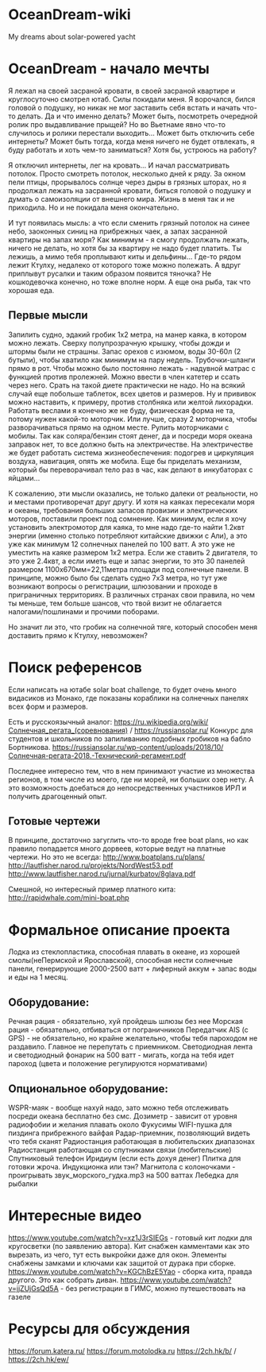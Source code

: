 # OceanDream-wiki
My dreams about solar-powered yacht

# OceanDream - начало мечты

Я лежал на своей засраной кровати, в своей засраной квартире и круглосуточно смотрел ютаб. Силы покидали меня. Я ворочался, бился головой о подушку, но никак не мог заставить себя встать и начать что-то делать. Да и что именно делать? Может быть, посмотреть очередной ролик про выдавливание прыщей? Но во Вьетнаме явно что-то случилось и ролики перестали выходить... Может быть отключить себе интернеты? Может быть тогда, когда меня ничего не будет отвлекать, я буду работать и хоть чем-то заниматься? Хотя бы, устроюсь на работу?

Я отключил интернеты, лег на кровать... И начал рассматривать потолок. Просто смотреть потолок, несколько дней к ряду. За окном пели птицы, прорывалось солнце через дыры в грязных шторах, но я продолжал лежать на засранной кровати, биться головой о подушку и думать о самоизоляции от внешнего мира. Жизнь в меня так и не приходила. Но и не покидала меня окончательно.

И тут появилась мысль: а что если сменить грязный потолок на синее небо, заоконных синиц на прибрежных чаек, а запах засранной квартиры на запах моря? Как минимум - я смогу продолжать лежать, ничего не делать, но хотя бы за квартиру не надо будет платить. Ты лежишь, а мимо тебя проплывают киты и дельфины... Где-то рядом лежит Ктулху, недалеко от которого тоже можно полежать. А вдруг приплывут русалки и таким образом появится тяночка? Не кошкодевочка конечно, но тоже вполне норм. А еще она рыба, так что хорошая еда.

## Первые мысли

Запилить судно, эдакий гробик 1х2 метра, на манер каяка, в котором можно лежать. Сверху полупрозрачную крышку, чтобы дожди и штормы были не страшны. Запас орехов с изюмом, воды 30-60л (2 бутыли), чтобы хватило как минимум на пару недель. Трубочки-шланги прямо в рот. Чтобы можно было постоянно лежать - надувной матрас с функцией против пролежней. Можно ввести в член катетер и ссать через него. Срать на такой диете практически не надо. Но на всякий случай еще побольше таблеток, всех цветов и размеров. Ну и прививок можно наставить, к примеру, против столбняка или желтой лихорадки. Работать веслами я конечно же не буду, физическая форма не та, потому нужен какой-то моторчик. Или лучше, сразу 2 моторчика, чтобы разворачиваться прямо на одном месте. Рулить моторчиками с мобилы. Так как соляра/бензин стоят денег, да и посреди моря океана заправок нет, то все должно быть на электричестве. На электричестве же будет работать система жизнеобеспечения: подогрев и циркуляция воздуха, навигация, опять же мобила. Еще бы приделать механизм, который бы переворачивал тело раз в час, как делают в инкубаторах с яйцами...

К сожалению, эти мысли оказались, не только далеки от реальности, но и местами противоречат друг другу. И хотя на каяках пересекали моря и океаны, требования больших запасов провизии и электрических моторов, поставили проект под сомнение. Как минимум, если я хочу установить электромотор для каяка, то мне надо где-то найти 1.2квт энергии (именно столько потребляют китайские движки с Али), а это уже как минимум 12 солнечных панелей по 100 ватт. А это уже не уместить на каяке размером 1х2 метра. Если же ставить 2 двигателя, то это уже 2.4квт, а если иметь еще и запас энергии, то это 30 панелей размером 1100х670мм=22,11метра площади под солнечные панели. В принципе, можно было бы сделать судно 7х3 метра, но тут уже возникают вопросы о регистрации, шлюзовании и проходе в приграничных территориях. В различных странах свои правила, но чем ты меньше, тем больше шансов, что твой визит не облагается налогами/пошлинами и прочими поборами.

Но значит ли это, что гробик на солнечной тяге, который способен меня доставить прямо к Ктулху, невозможен?

# Поиск референсов

Если написать на ютабе solar boat challenge, то будет очень много видасиков из Монако, где показаны кораблики на солнечных панелях всех форм и размеров.

Есть и русскоязычный аналог: https://ru.wikipedia.org/wiki/Солнечная_регата_(соревнования) / https://russiansolar.ru/
Конкурс для студентов и школьников по запиливанию подобных гробиков на бабло Бортникова.
https://russiansolar.ru/wp-content/uploads/2018/10/Солнечная-регата-2018.-Технический-регамент.pdf

Последнее интересно тем, что в нем принимают участие из множества регионов, в том числе из моего, где ни морей, ни больших озер нету. А это возможность доебаться до непосредственных участников ИРЛ и получить драгоценный опыт.

## Готовые чертежи

В принципе, достаточно загуглить что-то вроде free boat plans, но как правило попадается много дорвеев, которые ведут на платные чертежи. Но это не всегда:
http://www.boatplans.ru/plans/
http://lautfisher.narod.ru/projekts/NordWest53.pdf
http://www.lautfisher.narod.ru/jurnal/kurbatov/8glava.pdf

Смешной, но интересный пример платного кита: http://rapidwhale.com/mini-boat.php

# Формальное описание проекта

Лодка из стеклопластика, способная плавать в океане, из хорошей смолы(неПермской и Ярославской), способная нести солнечные панели, генерирующие 2000-2500 ватт + лиферный аккум + запас воды и еды на 1 месяц.

## Оборудование:

Речная рация - обязательно, хуй пройдешь шлюзы без нее
Морская рация - обязательно, отбиваться от пограничников
Передатчик AIS (с GPS) - не обязательно, но крайне желательно, чтобы тебя пароходом не раздавило. Главное не перепутать с приемником.
Светодиодная лента и светодиодный фонарик на 500 ватт - мигать, когда на тебя идет пароход (цвета и положение регулируются нормативами)

## Опциональное оборудование:

WSPR-маяк - вообще нахуй надо, зато можно тебя отслеживать посреди океана бесплатно без смс.
Дозиметр - зависит от уровня радиофобии и желания плавать около Фукусимы
WIFI-пушка для пиздинга прибрежного вайфая
Радар-приемник, позволяющий видеть что тебя сканят
Радиостанция работающая в любительских диапазонах
Радиостанция работающая со спутниками связи (любительские)
Спутниковый телефон Иридиум (если есть дохуя денег)
Плитка для готовки жроча. Индукционка или тэн?
Магнитола с колоночками - проигрывать звук_морского_гудка.mp3 на 500 ваттах
Лебедка для рыбалки

# Интересные видео

https://www.youtube.com/watch?v=xz1J3rSIEGs - готовый кит лодки для кругосветки (по заявлению автора). Кит снабжен камментами как это вырезать, из чего, тут есть выкройки даже для окон. Элементы снабжены замками и ключами как защитой от дурака при сборке.
https://www.youtube.com/watch?v=KGChBzE5Yao - сборка кита, правда другого. Это как собрать диван.
https://www.youtube.com/watch?v=jjZUjGsQd5A - без регистрации в ГИМС, можно путешествовать на газеле

# Ресурсы для обсуждения

https://forum.katera.ru/
https://forum.motolodka.ru
https://2ch.hk/b/ / https://2ch.hk/ew/

